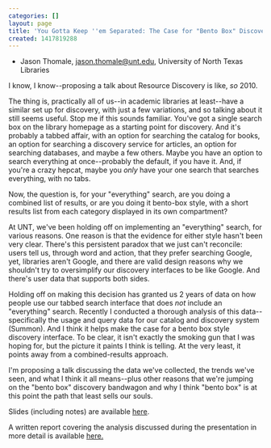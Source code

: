 ```yaml
---
categories: []
layout: page
title: 'You Gotta Keep ''em Separated: The Case for "Bento Box" Discovery Interfaces'
created: 1417819288
---
```

- Jason Thomale, jason.thomale@unt.edu, University of North Texas
Libraries

I know, I know--proposing a talk about Resource Discovery is like, *so*
2010.

The thing is, practically all of us--in academic libraries at
least--have a similar set up for discovery, with just a few variations,
and so talking about it still seems useful. Stop me if this sounds
familiar. You've got a single search box on the library homepage as a
starting point for discovery. And it's probably a tabbed affair, with an
option for searching the catalog for books, an option for searching a
discovery service for articles, an option for searching databases, and
maybe a few others. Maybe you have an option to search everything at
once--probably the default, if you have it. And, if you're a crazy
hepcat, maybe you *only* have your one search that searches everything,
with no tabs.

Now, the question is, for your "everything" search, are you doing a
combined list of results, or are you doing it bento-box style, with a
short results list from each category displayed in its own compartment?

At UNT, we've been holding off on implementing an "everything" search,
for various reasons. One reason is that the evidence for either style
hasn't been very clear. There's this persistent paradox that we just
can't reconcile: users tell us, through word and action, that they
prefer searching Google, yet, libraries aren't Google, and there are
valid design reasons why we shouldn't try to oversimplify our discovery
interfaces to be like Google. And there's user data that supports both
sides.

Holding off on making this decision has granted us 2 years of data on
how people use our tabbed search interface that does *not* include an
"everything" search. Recently I conducted a thorough analysis of this
data--specifically the usage and query data for our catalog and
discovery system (Summon). And I think it helps make the case for a
bento box style discovery interface. To be clear, it isn't exactly the
smoking gun that I was hoping for, but the picture it paints I think is
telling. At the very least, it points away from a combined-results
approach.

I'm proposing a talk discussing the data we've collected, the trends
we've seen, and what I think it all means--plus other reasons that we're
jumping on the "bento box" discovery bandwagon and why I think "bento
box" is at this point the path that least sells our souls.

Slides (including notes) are available <a href="https://github.com/jthomale/c4l2015-presentation">here</a>.

A written report covering the analysis discussed during the presentation in more detail is available <a href="http://digital.library.unt.edu/ark:/67531/metadc499075/">here.</a>
